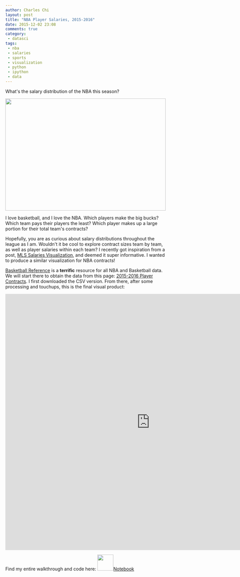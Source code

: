 ```yaml
---
author: Charles Chi
layout: post
title: "NBA Player Salaries, 2015-2016"
date: 2015-12-02 23:08
comments: true
category:
 - datasci
tags:
 - nba
 - salaries
 - sports
 - visualization
 - python
 - ipython
 - data
---
```


What's the salary distribution of the NBA this season?

<img src="https://pixabay.com/static/uploads/photo/2014/05/13/04/23/economy-343066_960_720.jpg" style="width:500px;height:350px;"/>

I love basketball, and I love the NBA. Which players make the big bucks? Which team pays their players the least? Which player makes up a large portion for their total team's contracts?

Hopefully, you are as curious about salary distributions throughout the league as I am. Wouldn't it be cool to explore contract sizes team by team, as well as player salaries within each team? I recently got inspiration from a post,
<a href="http://www.stathunting.com/2015/08/18/2015-mls-salaries-and-you-can-add-hypothetical-signings-tableau-public-drogba/" target="_blank">MLS Salaries Visualization</a>, and deemed it super informative. I wanted to produce a similar visualization for NBA contracts!

<a href="http://www.basketball-reference.com" target="_blank">Basketball Reference</a> is a <b>terrific</b> resource for all NBA and Basketball data. We will start there to obtain the data from this page: <a href="http://www.basketball-reference.com/contracts/players.html" target="_blank">2015-2016 Player Contracts</a>. I first downloaded the CSV version. From there, after some processing and touchups, this is the final visual product:

<div align='center'>
<iframe width="900" height="800" frameborder="0" scrolling="no" src="https://plot.ly/~cchi/478.embed"></iframe>
</div>

Find my entire walkthrough and code here:
<a href="http://nbviewer.ipython.org/github/cchi/bballysis/blob/master/2015-16_salaryviz/2015-16_nba_salaries.ipynb" target="_blank"><img src="https://avatars3.githubusercontent.com/u/7388996" style="width:50px;height:50px;">Notebook</a>
